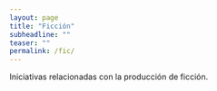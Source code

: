 ```yaml
---
layout: page
title: "Ficción"
subheadline: ""
teaser: ""
permalink: /fic/
---
```


Iniciativas relacionadas con la producción de ficción. 